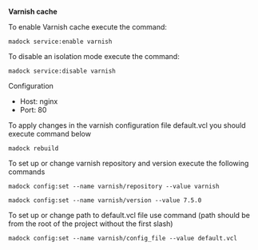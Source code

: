 **Varnish cache**

To enable Varnish cache execute the command:
```
madock service:enable varnish
```
To disable an isolation mode execute the command:
```
madock service:disable varnish
```
Configuration
* Host: nginx
* Port: 80

To apply changes in the varnish configuration file default.vcl you should execute command below
```
madock rebuild
```

To set up or change varnish repository and version execute the following commands
```
madock config:set --name varnish/repository --value varnish
```
```
madock config:set --name varnish/version --value 7.5.0
```

To set up or change path to default.vcl file use command (path should be from the root of the project without the first slash)
```
madock config:set --name varnish/config_file --value default.vcl
```
